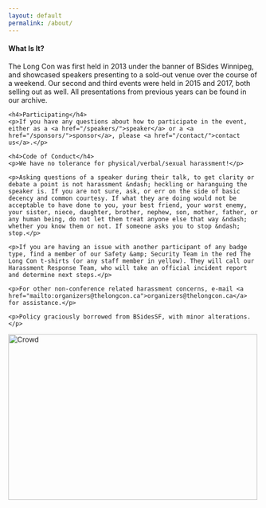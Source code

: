 ```yaml
---
layout: default
permalink: /about/
---
```


<div class="row marketing">
  <div class="col-lg-6">
    <h4>What Is It?</h4>
    <p>The Long Con was first held in 2013 under the banner of BSides Winnipeg, and showcased speakers presenting to a sold-out venue over the course of a weekend. Our second and third events were held in 2015 and 2017, both selling out as well. All presentations from previous years can be found in our archive.</p>

    <h4>Participating</h4>
    <p>If you have any questions about how to participate in the event, either as a <a href="/speakers/">speaker</a> or a <a href="/sponsors/">sponsor</a>, please <a href="/contact/">contact us</a>.</p>

    <h4>Code of Conduct</h4>
    <p>We have no tolerance for physical/verbal/sexual harassment!</p>

    <p>Asking questions of a speaker during their talk, to get clarity or debate a point is not harassment &ndash; heckling or haranguing the speaker is. If you are not sure, ask, or err on the side of basic decency and common courtesy. If what they are doing would not be acceptable to have done to you, your best friend, your worst enemy, your sister, niece, daughter, brother, nephew, son, mother, father, or any human being, do not let them treat anyone else that way &ndash; whether you know them or not. If someone asks you to stop &ndash; stop.</p>

    <p>If you are having an issue with another participant of any badge type, find a member of our Safety &amp; Security Team in the red The Long Con t-shirts (or any staff member in yellow). They will call our Harassment Response Team, who will take an official incident report and determine next steps.</p>

    <p>For other non-conference related harassment concerns, e-mail <a href="mailto:organizers@thelongcon.ca">organizers@thelongcon.ca</a> for assistance.</p>

    <p>Policy graciously borrowed from BSidesSF, with minor alterations.</p>
  </div>

  <div class="col-lg-6">
    <a href="https://www.flickr.com/photos/bsideswpg/10910499375" title="Crowd by BSides Winnipeg, on Flickr">
      <img src="https://farm4.staticflickr.com/3816/10910499375_716d01b894.jpg" width="500" height="333" alt="Crowd" class="img-responsive" alt="Responsive image">
    </a>
  </div>
</div>

